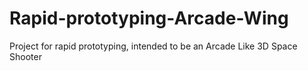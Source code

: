 # Rapid-prototyping-Arcade-Wing
Project for rapid prototyping, intended to be an Arcade Like 3D Space Shooter
